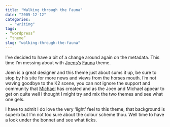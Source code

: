 ```yaml
---
title: "Walking through the Fauna"
date: "2005-12-12"
categories: 
  - "writing"
tags:
- “wordpress”
- “theme”
slug: "walking-through-the-fauna"
---
```


I’ve decided to have a bit of a change around again on the metadata. This time I’m messing about with [Joens’s][1] [Fauna][2] theme.  

Joen is a great designer and this theme just about sums it up, be sure to stop by his site for more news and views from the horses mouth. I’m not waving goodbye to the K2 scene, you can not ignore the support and community that [Michael][3] has created and as the Joen and Michael appear to get on quite well I thought I might try and mix the two themes and see what one gels.  

I have to admit I do love the very ‘light’ feel to this theme, that background is superb but I’m not too sure about the colour scheme thou. Well time to have a look under the bonnet and see what ticks.

[1]:	https://www.noscope.com
[2]:	https://www.noscope.com/fauna/
[3]:	https://www.binarybonsai.com